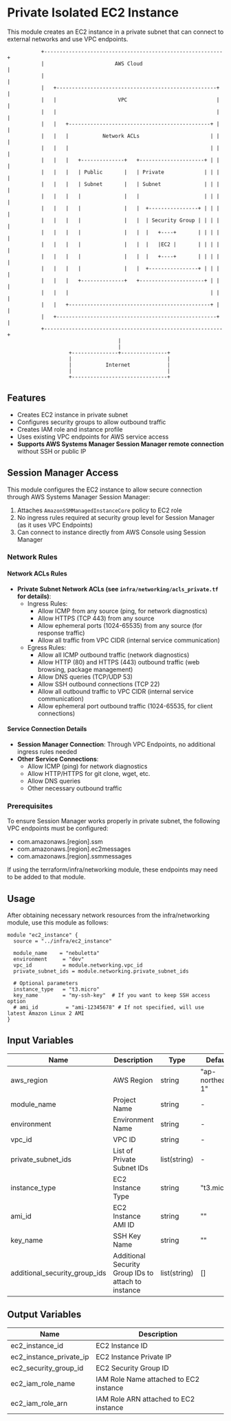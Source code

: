# Private Isolated EC2 Instance

This module creates an EC2 instance in a private subnet that can connect to external networks and use VPC endpoints.

```
           +----------------------------------------------------------+
           |                       AWS Cloud                          |
           |                                                          |
           |   +----------------------------------------------------+ |
           |   |                    VPC                             | |
           |   |                                                    | |
           |   |   +----------------------------------------------+ | |
           |   |   |           Network ACLs                       | | |
           |   |   |                                              | | |
           |   |   |   +--------------+   +---------------------+ | | |
           |   |   |   | Public       |   | Private             | | | |
           |   |   |   | Subnet       |   | Subnet              | | | |
           |   |   |   |              |   |                     | | | |
           |   |   |   |              |   |  +----------------+ | | | |
           |   |   |   |              |   |  | Security Group | | | | |
           |   |   |   |              |   |  |   +----+       | | | | |
           |   |   |   |              |   |  |   |EC2 |       | | | | |
           |   |   |   |              |   |  |   +----+       | | | | |
           |   |   |   |              |   |  +----------------+ | | | |
           |   |   |   +--------------+   +---------------------+ | | |
           |   |   |                                              | | |
           |   |   +----------------------------------------------+ | |
           |   +----------------------------------------------------+ |
           +----------------------------------------------------------+
                                    |
                                    |
                    +---------------+---------------+
                    |                               |
                    |           Internet            |
                    |                               |
                    +-------------------------------+
```

## Features

- Creates EC2 instance in private subnet
- Configures security groups to allow outbound traffic
- Creates IAM role and instance profile
- Uses existing VPC endpoints for AWS service access
- **Supports AWS Systems Manager Session Manager remote connection** without SSH or public IP

## Session Manager Access

This module configures the EC2 instance to allow secure connection through AWS Systems Manager Session Manager:

1. Attaches `AmazonSSMManagedInstanceCore` policy to EC2 role
2. No ingress rules required at security group level for Session Manager (as it uses VPC Endpoints)
3. Can connect to instance directly from AWS Console using Session Manager

### Network Rules

#### Network ACLs Rules
- **Private Subnet Network ACLs (see `infra/networking/acls_private.tf` for details)**:
  - Ingress Rules:
    - Allow ICMP from any source (ping, for network diagnostics)
    - Allow HTTPS (TCP 443) from any source
    - Allow ephemeral ports (1024-65535) from any source (for response traffic)
    - Allow all traffic from VPC CIDR (internal service communication)
  - Egress Rules:
    - Allow all ICMP outbound traffic (network diagnostics)
    - Allow HTTP (80) and HTTPS (443) outbound traffic (web browsing, package management)
    - Allow DNS queries (TCP/UDP 53)
    - Allow SSH outbound connections (TCP 22)
    - Allow all outbound traffic to VPC CIDR (internal service communication)
    - Allow ephemeral port outbound traffic (1024-65535, for client connections)

#### Service Connection Details
- **Session Manager Connection**: Through VPC Endpoints, no additional ingress rules needed
- **Other Service Connections**:
  - Allow ICMP (ping) for network diagnostics
  - Allow HTTP/HTTPS for git clone, wget, etc.
  - Allow DNS queries
  - Other necessary outbound traffic

### Prerequisites

To ensure Session Manager works properly in private subnet, the following VPC endpoints must be configured:

- com.amazonaws.[region].ssm
- com.amazonaws.[region].ec2messages
- com.amazonaws.[region].ssmmessages

If using the terraform/infra/networking module, these endpoints may need to be added to that module.

## Usage

After obtaining necessary network resources from the infra/networking module, use this module as follows:

```hcl
module "ec2_instance" {
  source = "../infra/ec2_instance"

  module_name    = "nebuletta"
  environment     = "dev"
  vpc_id          = module.networking.vpc_id
  private_subnet_ids = module.networking.private_subnet_ids
  
  # Optional parameters
  instance_type   = "t3.micro"
  key_name        = "my-ssh-key"  # If you want to keep SSH access option
  # ami_id         = "ami-12345678" # If not specified, will use latest Amazon Linux 2 AMI
}
```

## Input Variables

| Name | Description | Type | Default | Required |
|------|-------------|------|---------|:--------:|
| aws_region | AWS Region | string | "ap-northeast-1" | no |
| module_name | Project Name | string | - | yes |
| environment | Environment Name | string | - | yes |
| vpc_id | VPC ID | string | - | yes |
| private_subnet_ids | List of Private Subnet IDs | list(string) | - | yes |
| instance_type | EC2 Instance Type | string | "t3.micro" | no |
| ami_id | EC2 Instance AMI ID | string | "" | no |
| key_name | SSH Key Name | string | "" | no |
| additional_security_group_ids | Additional Security Group IDs to attach to instance | list(string) | [] | no |

## Output Variables

| Name | Description |
|------|-------------|
| ec2_instance_id | EC2 Instance ID |
| ec2_instance_private_ip | EC2 Instance Private IP |
| ec2_security_group_id | EC2 Security Group ID |
| ec2_iam_role_name | IAM Role Name attached to EC2 instance |
| ec2_iam_role_arn | IAM Role ARN attached to EC2 instance |
